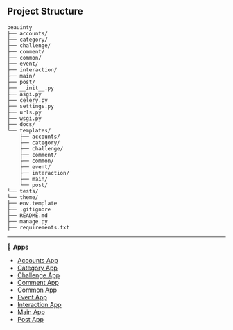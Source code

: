 ## Project Structure

```tree
beauinty
├── accounts/
├── category/
├── challenge/
├── comment/
├── common/
├── event/
├── interaction/
├── main/
├── post/
├── __init__.py
├── asgi.py
├── celery.py
├── settings.py
├── urls.py
├── wsgi.py
├── docs/
└── templates/
    ├── accounts/
    ├── category/
    ├── challenge/
    ├── comment/
    ├── common/
    ├── event/
    ├── interaction/
    ├── main/
    └── post/
└── tests/
└── theme/
├── env.template
├── .gitignore
├── README.md
├── manage.py
├── requirements.txt
```


---

📌 **Apps**

- [Accounts App](https://github.com/denniesia/beaunity/blob/main/docs/project_structure/accounts_app.md)
- [Category App](https://github.com/denniesia/beaunity/blob/main/docs/project_structure/category_app.md)
- [Challenge App](https://github.com/denniesia/beaunity/blob/main/docs/project_structure/challenge_app.md)
- [Comment App](https://github.com/denniesia/beaunity/blob/main/docs/project_structure/comment_app.md)
- [Common App](https://github.com/denniesia/beaunity/blob/main/docs/project_structure/common_app.md)
- [Event App](https://github.com/denniesia/beaunity/blob/main/docs/project_structure/event_app.md)
- [Interaction App](https://github.com/denniesia/beaunity/blob/main/docs/project_structure/interaction_app.md)
- [Main App](https://github.com/denniesia/beaunity/blob/main/docs/project_structure/main_app.md)
- [Post App](https://github.com/denniesia/beaunity/blob/main/docs/project_structure/post_app.md)
